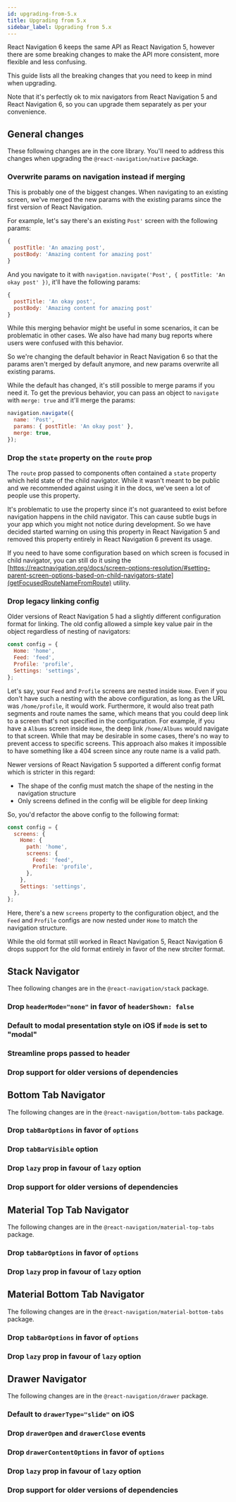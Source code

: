 ```yaml
---
id: upgrading-from-5.x
title: Upgrading from 5.x
sidebar_label: Upgrading from 5.x
---
```


React Navigation 6 keeps the same API as React Navigation 5, however there are some breaking changes to make the API more consistent, more flexible and less confusing.

This guide lists all the breaking changes that you need to keep in mind when upgrading.

Note that it's perfectly ok to mix navigators from React Navigation 5 and React Navigation 6, so you can upgrade them separately as per your convenience.

## General changes

These following changes are in the core library. You'll need to address this changes when upgrading the `@react-navigation/native` package.

### Overwrite params on navigation instead if merging

This is probably one of the biggest changes. When navigating to an existing screen, we've merged the new params with the existing params since the first version of React Navigation.

For example, let's say there's an existing `Post'` screen with the following params:

```js
{
  postTitle: 'An amazing post',
  postBody: 'Amazing content for amazing post'
}
```

And you navigate to it with `navigation.navigate('Post', { postTitle: 'An okay post' })`, it'll have the following params:

```js
{
  postTitle: 'An okay post',
  postBody: 'Amazing content for amazing post'
}
```

While this merging behavior might be useful in some scenarios, it can be problematic in other cases. We also have had many bug reports where users were confused with this behavior.

So we're changing the default behavior in React Navigation 6 so that the params aren't merged by default anymore, and new params overwrite all existing params.

While the default has changed, it's still possible to merge params if you need it. To get the previous behavior, you can pass an object to `navigate` with `merge: true` and it'll merge the params:

```js
navigation.navigate({
  name: 'Post',
  params: { postTitle: 'An okay post' },
  merge: true,
});
```

### Drop the `state` property on the `route` prop

The `route` prop passed to components often contained a `state` property which held state of the child navigator. While it wasn't meant to be public and we recommended against using it in the docs, we've seen a lot of people use this property.

It's problematic to use the property since it's not guaranteed to exist before navigation happens in the child navigator. This can cause subtle bugs in your app which you might not notice during development. So we have decided started warning on using this property in React Navigation 5 and removed this property entirely in React Navigation 6 prevent its usage.

If you need to have some configuration based on which screen is focused in child navigator, you can still do it using the [https://reactnavigation.org/docs/screen-options-resolution/#setting-parent-screen-options-based-on-child-navigators-state](getFocusedRouteNameFromRoute) utility.

### Drop legacy linking config

Older versions of React Navigation 5 had a slightly different configuration format for linking. The old config allowed a simple key value pair in the object regardless of nesting of navigators:

```js
const config = {
  Home: 'home',
  Feed: 'feed',
  Profile: 'profile',
  Settings: 'settings',
};
```

Let's say, your `Feed` and `Profile` screens are nested inside `Home`. Even if you don't have such a nesting with the above configuration, as long as the URL was `/home/profile`, it would work. Furthermore, it would also treat path segments and route names the same, which means that you could deep link to a screen that's not specified in the configuration. For example, if you have a `Albums` screen inside `Home`, the deep link `/home/Albums` would navigate to that screen. While that may be desirable in some cases, there's no way to prevent access to specific screens. This approach also makes it impossible to have something like a 404 screen since any route name is a valid path.

Newer versions of React Navigation 5 supported a different config format which is stricter in this regard:

- The shape of the config must match the shape of the nesting in the navigation structure
- Only screens defined in the config will be eligible for deep linking

So, you'd refactor the above config to the following format:

```js
const config = {
  screens: {
    Home: {
      path: 'home',
      screens: {
        Feed: 'feed',
        Profile: 'profile',
      },
    },
    Settings: 'settings',
  },
};
```

Here, there's a new `screens` property to the configuration object, and the `Feed` and `Profile` configs are now nested under `Home` to match the navigation structure.

While the old format still worked in React Navigation 5, React Navigation 6 drops support for the old format entirely in favor of the new strciter format.

## Stack Navigator

Thee following changes are in the `@react-navigation/stack` package.

### Drop `headerMode="none"` in favor of `headerShown: false`

### Default to modal presentation style on iOS if `mode` is set to "modal"

### Streamline props passed to header

### Drop support for older versions of dependencies

## Bottom Tab Navigator

The following changes are in the `@react-navigation/bottom-tabs` package.

### Drop `tabBarOptions` in favor of `options`

### Drop `tabBarVisible` option

### Drop `lazy` prop in favour of `lazy` option

### Drop support for older versions of dependencies

## Material Top Tab Navigator

The following changes are in the `@react-navigation/material-top-tabs` package.

### Drop `tabBarOptions` in favor of `options`

### Drop `lazy` prop in favour of `lazy` option

## Material Bottom Tab Navigator

The following changes are in the `@react-navigation/material-bottom-tabs` package.

### Drop `tabBarOptions` in favor of `options`

### Drop `lazy` prop in favour of `lazy` option

## Drawer Navigator

The following changes are in the `@react-navigation/drawer` package.

### Default to `drawerType="slide"` on iOS

### Drop `drawerOpen` and `drawerClose` events

### Drop `drawerContentOptions` in favor of `options`

### Drop `lazy` prop in favour of `lazy` option

### Drop support for older versions of dependencies
